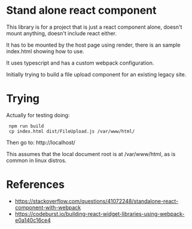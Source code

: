 # Stand alone react component

This library is for a project that is just a react component alone, doesn't mount anything, doesn't include react either.

It has to be mounted by the host page using render, there is an sample index.html showing how to use.

It uses typescript and has a custom webpack configuration.

Initially trying to build a file upload component for an existing legacy site.

# Trying

Actually for testing doing:

```
 npm run build
 cp index.html dist/FileUpload.js /var/www/html/
```

Then go to:
http://localhost/

This assumes that the local document root is at /var/www/html, as is common in linux distros.

# References

* https://stackoverflow.com/questions/41072248/standalone-react-component-with-webpack
* https://codeburst.io/building-react-widget-libraries-using-webpack-e0a140c16ce4
